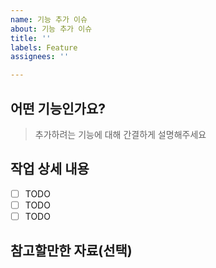 ```yaml
---
name: 기능 추가 이슈
about: 기능 추가 이슈
title: ''
labels: Feature
assignees: ''

---
```


## 어떤 기능인가요?
    
> 추가하려는 기능에 대해 간결하게 설명해주세요
    
## 작업 상세 내용
    
- [ ] TODO
- [ ] TODO
- [ ] TODO
    
## 참고할만한 자료(선택)
